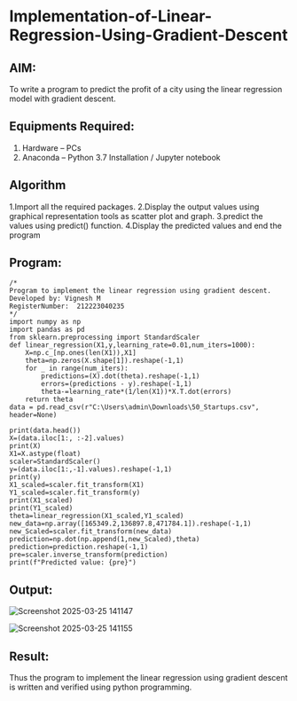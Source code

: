 # Implementation-of-Linear-Regression-Using-Gradient-Descent

## AIM:
To write a program to predict the profit of a city using the linear regression model with gradient descent.

## Equipments Required:
1. Hardware – PCs
2. Anaconda – Python 3.7 Installation / Jupyter notebook

## Algorithm
1.Import all the required packages.
2.Display the output values using graphical representation tools as scatter plot and graph.
3.predict the values using predict() function.
4.Display the predicted values and end the program

## Program:
```
/*
Program to implement the linear regression using gradient descent.
Developed by: Vignesh M
RegisterNumber:  212223040235
*/
import numpy as np
import pandas as pd
from sklearn.preprocessing import StandardScaler
def linear_regression(X1,y,learning_rate=0.01,num_iters=1000):
    X=np.c_[np.ones(len(X1)),X1]
    theta=np.zeros(X.shape[1]).reshape(-1,1)
    for _ in range(num_iters):
        predictions=(X).dot(theta).reshape(-1,1)
        errors=(predictions - y).reshape(-1,1)
        theta-=learning_rate*(1/len(X1))*X.T.dot(errors)
    return theta
data = pd.read_csv(r"C:\Users\admin\Downloads\50_Startups.csv", header=None)

print(data.head())
X=(data.iloc[1:, :-2].values)
print(X)
X1=X.astype(float)
scaler=StandardScaler()
y=(data.iloc[1:,-1].values).reshape(-1,1)
print(y)
X1_scaled=scaler.fit_transform(X1)
Y1_scaled=scaler.fit_transform(y)
print(X1_scaled)
print(Y1_scaled)
theta=linear_regression(X1_scaled,Y1_scaled)
new_data=np.array([165349.2,136897.8,471784.1]).reshape(-1,1)
new_Scaled=scaler.fit_transform(new_data)
prediction=np.dot(np.append(1,new_Scaled),theta)
prediction=prediction.reshape(-1,1)
pre=scaler.inverse_transform(prediction)
print(f"Predicted value: {pre}")
```

## Output:
![Screenshot 2025-03-25 141147](https://github.com/user-attachments/assets/88d75825-e21f-48a1-9c3d-725fb6245c00)


![Screenshot 2025-03-25 141155](https://github.com/user-attachments/assets/d09238a9-e150-4784-aaac-823dcf31bc48)


## Result:
Thus the program to implement the linear regression using gradient descent is written and verified using python programming.
